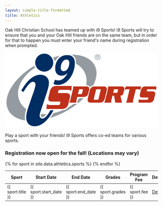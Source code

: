 ```yaml
---
layout: simple-title-formatted
title: Athletics
---
```


Oak Hill Christian School has teamed up with i9 Sports! i9 Sports will try to ensure that you and your Oak Hill friends are on the same team, but in order for that to happen you must enter your friend's name during registration when prompted.

![I9 Sports Logo](assets/i9-logo.png)

Play a sport with your friends! i9 Sports offers co-ed teams for various sports.

<h3>Registration now open for the fall! (Locations may vary)</h3>

<table class="uk-table uk-table-striped">
    <thead>
        <tr>
            <th>Sport</th>
            <th>Start Date</th>
            <th>End Date</th>
            <th>Grades</th>
            <th>Program Fee</th>
            <th>Details</th>
        </tr>
    </thead>
    <tbody>
        {% for sport in site.data.athletics.sports %}
        <tr>
            <td>{{ sport.title }}</td>
            <td>{{ sport.start_date }}</td>
            <td>{{ sport.end_date }}</td>
            <td>{{ sport.grades }}</td>
            <td>{{ sport.fee }}</td>
            <td><a href="{{ sport.details_link }}" target="_blank">Details</a></td>
        </tr>
        {% endfor %}
    </tbody>
</table>